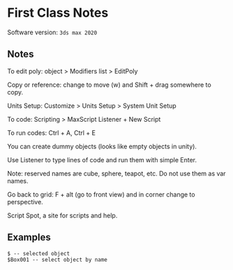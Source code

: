# First Class Notes

Software version: `3ds max 2020`<br />

## Notes
To edit poly: object > Modifiers list > EditPoly <br />

Copy or reference: change to move (w) and Shift + drag somewhere to copy. <br />

Units Setup: Customize > Units Setup > System Unit Setup<br />

To code: Scripting > MaxScript Listener + New Script <br />

To run codes: Ctrl + A, Ctrl + E <br />

You can create dummy objects (looks like empty objects in unity). <br />

Use Listener to type lines of code and run them with simple Enter.<br />

Note: reserved names are cube, sphere, teapot, etc. Do not use them as var names.<br />

Go back to grid: F + alt (go to front view) and in corner change to perspective.<br />

Script Spot, a site for scripts and help.

## Examples
```
$ -- selected object 
$Box001 -- select object by name
```

